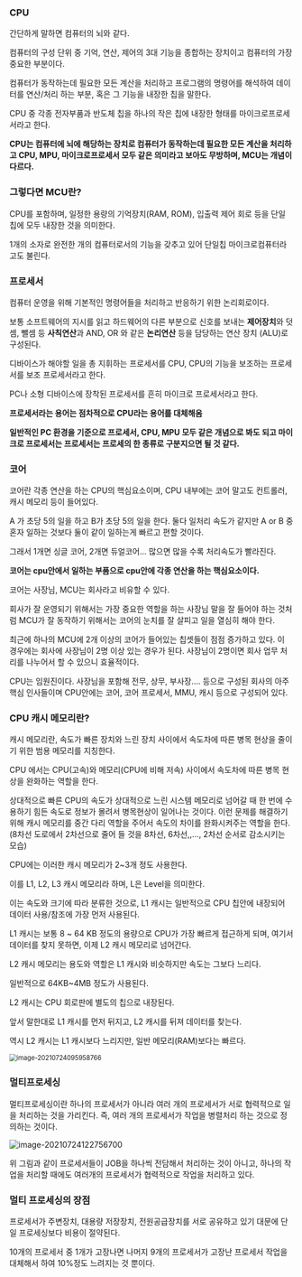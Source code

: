 ### CPU

간단하게 말하면 컴퓨터의 뇌와 같다.

컴퓨터의 구성 단위 중 기억, 연산, 제어의 3대 기능을 종합하는 장치이고 컴퓨터의 가장 중요한 부분이다.

컴퓨터가 동작하는데 필요한 모든 계산을 처리하고 프로그램의 명령어를 해석하여 데이터를 연산/처리 하는 부분, 혹은 그 기능을 내장한 칩을 말한다.

CPU 중 각종 전자부품과 반도체 칩을 하나의 작은 칩에 내장한 형태를 마이크로프로세서라고 한다.

**CPU는 컴퓨터에 뇌에 해당하는 장치로 컴퓨터가 동작하는데 필요한 모든 계산을 처리하고 CPU, MPU, 마이크로프로세서 모두 같은 의미라고 보아도 무방하며, MCU는 개념이 다르다.**



### 그렇다면 MCU란?

CPU를 포함하며, 일정한 용량의 기억장치(RAM, ROM), 입출력 제어 회로 등을 단일 칩에 모두 내장한 것을 의미한다.

1개의 소자로 완전한 개의 컴퓨터로서의 기능을 갖추고 있어 단일칩 마이크로컴퓨터라고도 불린다.



### 프로세서

컴퓨터 운영을 위해 기본적인 명령어들을 처리하고 반응하기 위한 논리회로이다.

보통 소프트웨어의 지시를 읽고 하드웨어의 다른 부분으로 신호를 보내는 **제어장치**와 덧셈, 뺄셈 등 **사칙연산**과 AND, OR 와 같은 **논리연산** 등을 담당하는 연산 장치 (ALU)로 구성된다.

디바이스가 해야할 일을 총 지휘하는 프로세서를 CPU, CPU의 기능을 보조하는 프로세서를 보조 프로세서라고 한다.

PC나 소형 디바이스에 장착된 프로세서를 흔히 마이크로 프로세서라고 한다.

**프로세서라는 용어는 점차적으로 CPU라는 용어를 대체해옴**

**일반적인 PC 환경을 기준으로 프로세서, CPU, MPU 모두 같은 개념으로 봐도 되고 마이크로 프로세서는 프로세서는 프로세의 한 종류로 구분지으면 될 것 같다.**



### 코어

코어란 각종 연산을 하는 CPU의 핵심요소이며, CPU 내부에는 코어 말고도 컨트롤러, 캐시 메모리 등이 들어있다.

A 가 초당 5의 일을 하고 B가 초당 5의 일을 한다. 둘다 일처리 속도가 같지만 A or B 중 혼자 일하는 것보다 둘이 같이 일하는게 빠르고 편할 것이다.

그래서 1개면 싱글 코어, 2개면 듀얼코어... 많으면 많을 수록 처리속도가 빨라진다.

**코어는 cpu안에서 일하는 부품으로 cpu안에 각종 연산을 하는 핵심요소이다.**



코어는 사장님, MCU는 회사라고 비유할 수 있다.

회사가 잘 운영되기 위해서는 가장 중요한 역할을 하는 사장님 말을 잘 들어야 하는 것처럼 MCU가 잘 동작하기 위해서는 코어의 눈치를 잘 살피고 일을 열심히 해야 한다. 

최근에 하나의 MCU에 2개 이상의 코어가 들어있는 칩셋들이 점점 증가하고 있다. 이 경우에는 회사에 사장님이 2명 이상 있는 경우가 된다. 사장님이 2명이면 회사 업무 처리를 나누어서 할 수 있으니 효율적이다.

CPU는 임원진이다. 사장님을 포함해 전무, 상무, 부사장.... 등으로 구성된 회사의 아주 핵심 인사들이며 CPU안에는 코어, 코어 프로세서, MMU, 캐시 등으로 구성되어 있다.



### CPU 캐시 메모리란?

캐시 메모리란, 속도가 빠른 장치와 느린 장치 사이에서 속도차에 따른 병목 현상을 줄이기 위한 범용 메모리를 지칭한다.

CPU 에서는 CPU(고속)와 메모리(CPU에 비해 저속) 사이에서 속도차에 따른 병목 현상을 완화하는 역할을 한다.

상대적으로 빠른 CPU의 속도가 상대적으로 느린 시스템 메모리로 넘어갈 때 한 번에 수용하기 힘든 속도로 정보가 몰려서 병목현상이 일어나는 것이다. 이런 문제를 해결하기 위해 캐시 메모리를 중간 다리 역할을 주어서 속도의 차이를 완화시켜주는 역할을 한다. (8차선 도로에서 2차선으로 줄어 들 것을 8차선, 6차선,,..., 2차선 순서로 감소시키는 모습)

CPU에는 이러한 캐시 메모리가 2~3개 정도 사용한다. 

이를 L1, L2, L3 캐시 메모리라 하며, L은 Level을 의미한다. 

이는 속도와 크기에 따라 분류한 것으로, L1 캐시는 일반적으로 CPU 칩안에 내장되어 데이터 사용/참조에 가장 먼저 사용된다.

L1 캐시는 보통 8 ~ 64 KB 정도의 용량으로 CPU가 가장 빠르게 접근하게 되며, 여기서 데이터를 찾지 못하면, 이제 L2 캐시 메모리로 넘어간다.

L2 캐시 메모리는 용도와 역할은 L1 캐시와 비슷하지만 속도는 그보다 느리다. 

일반적으로 64KB~4MB 정도가 사용된다.

 L2 캐시는 CPU 회로판에 별도의 칩으로 내장된다.

 앞서 말한대로 L1 캐시를 먼저 뒤지고, L2 캐시를 뒤져 데이터를 찾는다. 

역시 L2 캐시는 L1 캐시보다 느리지만, 일반 메모리(RAM)보다는 빠르다.

<img src="C:\Users\홍동건\AppData\Roaming\Typora\typora-user-images\image-20210724095958766.png" alt="image-20210724095958766" style="zoom: 80%;" />

 

### 멀티프로세싱

멀티프로세싱이란 하나의 프로세서가 아니라 여러 개의 프로세서가 서로 협력적으로 일을 처리하는 것을 가리킨다. 즉, 여러 개의 프로세서가 작업을 병렬처리 하는 것으로 정의하는 것이다.

![image-20210724122756700](C:\Users\홍동건\AppData\Roaming\Typora\typora-user-images\image-20210724122756700.png)

위 그림과 같이 프로세서들이 JOB을 하나씩 전담해서 처리하는 것이 아니고, 하나의 작업을 처리할 때에도 여러개의 프로세서가 협력적으로 작업을 처리하고 있다.



### 멀티 프로세싱의 장점

프로세서가 주변장치, 대용량 저장장치, 전원공급장치를 서로 공유하고 있기 대문에 단일 프로세싱보다 비용이 절약된다.

10개의 프로세서 중 1개가 고장나면 나머지 9개의 프로세서가 고장난 프로세서 작업을 대체해서 하여 10%정도 느려지는 것 뿐이다.





